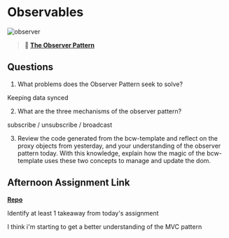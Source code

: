 # Observables

![observer](https://bcw.blob.core.windows.net/public/img/journals/8014045611652045)

> **📖 [The Observer Pattern](https://codeworksacademy.com/fs-student-guide/resources/wk3/04-Observer-Pattern)**

## Questions

1. What problems does the Observer Pattern seek to solve?

Keeping data synced

2. What are the three mechanisms of the observer pattern?

subscribe / unsubscribe / broadcast

3. Review the code generated from the bcw-template and reflect on the proxy objects from yesterday, and your understanding of the observer pattern today. With this knowledge, explain how the magic of the bcw-template uses these two concepts to manage and update the dom.



## Afternoon Assignment Link

**[Repo](https://github.com/ryanmera3/sportingGoods)**

Identify at least 1 takeaway from today's assignment

I think i'm starting to get a better understanding of the MVC pattern

